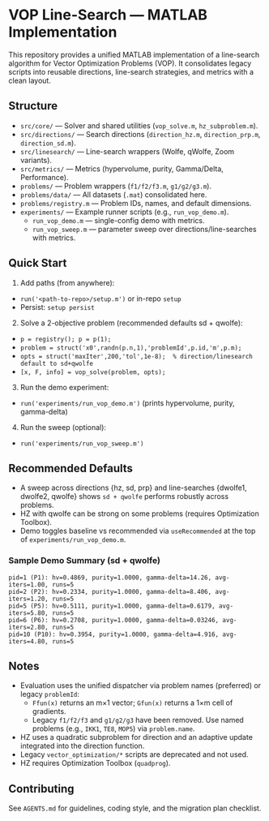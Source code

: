 # VOP Line-Search — MATLAB Implementation

This repository provides a unified MATLAB implementation of a line-search algorithm for Vector Optimization Problems (VOP). It consolidates legacy scripts into reusable directions, line-search strategies, and metrics with a clean layout.

## Structure
- `src/core/` — Solver and shared utilities (`vop_solve.m`, `hz_subproblem.m`).
- `src/directions/` — Search directions (`direction_hz.m`, `direction_prp.m`, `direction_sd.m`).
- `src/linesearch/` — Line-search wrappers (Wolfe, qWolfe, Zoom variants).
- `src/metrics/` — Metrics (hypervolume, purity, Gamma/Delta, Performance).
- `problems/` — Problem wrappers (`f1/f2/f3.m`, `g1/g2/g3.m`).
- `problems/data/` — All datasets (`.mat`) consolidated here.
- `problems/registry.m` — Problem IDs, names, and default dimensions.
- `experiments/` — Example runner scripts (e.g., `run_vop_demo.m`).
  - `run_vop_demo.m` — single-config demo with metrics.
  - `run_vop_sweep.m` — parameter sweep over directions/line-searches with metrics.

## Quick Start
1) Add paths (from anywhere):
- `run('<path-to-repo>/setup.m')` or in-repo `setup`
- Persist: `setup persist`
2) Solve a 2-objective problem (recommended defaults sd + qwolfe):
- `p = registry(); p = p(1);`
- `problem = struct('x0',randn(p.n,1),'problemId',p.id,'m',p.m);`
- `opts = struct('maxIter',200,'tol',1e-8);  % direction/linesearch default to sd+qwolfe`
- `[x, F, info] = vop_solve(problem, opts);`
3) Run the demo experiment:
- `run('experiments/run_vop_demo.m')` (prints hypervolume, purity, gamma-delta)
4) Run the sweep (optional):
- `run('experiments/run_vop_sweep.m')`

## Recommended Defaults
- A sweep across directions {hz, sd, prp} and line-searches {dwolfe1, dwolfe2, qwolfe} shows `sd + qwolfe` performs robustly across problems.
- HZ with qwolfe can be strong on some problems (requires Optimization Toolbox).
- Demo toggles baseline vs recommended via `useRecommended` at the top of `experiments/run_vop_demo.m`.

### Sample Demo Summary (sd + qwolfe)
```
pid=1 (P1): hv=0.4869, purity=1.0000, gamma-delta=14.26, avg-iters=1.00, runs=5
pid=2 (P2): hv=0.2334, purity=1.0000, gamma-delta=8.406, avg-iters=1.20, runs=5
pid=5 (P5): hv=0.5111, purity=1.0000, gamma-delta=0.6179, avg-iters=5.80, runs=5
pid=6 (P6): hv=0.2708, purity=1.0000, gamma-delta=0.03246, avg-iters=2.80, runs=5
pid=10 (P10): hv=0.3954, purity=1.0000, gamma-delta=4.916, avg-iters=4.80, runs=5
```

## Notes
- Evaluation uses the unified dispatcher via problem names (preferred) or legacy `problemId`:
  - `Ffun(x)` returns an m×1 vector; `Gfun(x)` returns a 1×m cell of gradients.
  - Legacy `f1/f2/f3` and `g1/g2/g3` have been removed. Use named problems (e.g., `IKK1`, `TE8`, `MOP5`) via `problem.name`.
- HZ uses a quadratic subproblem for direction and an adaptive update integrated into the direction function.
- Legacy `vector_optimization/*` scripts are deprecated and not used.
- HZ requires Optimization Toolbox (`quadprog`).

## Contributing
See `AGENTS.md` for guidelines, coding style, and the migration plan checklist.
